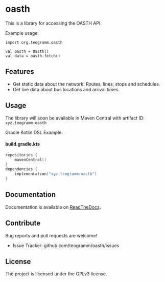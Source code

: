 oasth
========

This is a library for accessing the OASTH API. 

Example usage:

    import org.teogramm.oasth

    val oasth = Oasth()
    val data = oasth.fetch()

Features
--------

- Get static data about the network. Routes, lines, stops and schedules.
- Get live data about bus locations and arrival times.

Usage
------------

The library will soon be available in Maven Central with artifact ID: ```xyz.teogramm:oasth```

Gradle Kotlin DSL Example:
#### **build.gradle.kts**
```kotlin
repositories {
    mavenCentral()
}
dependencies {
    implementation("xyz.teogramm:oasth")
}
```

Documentation
----------

Documentation is available on [ReadTheDocs](https://oasth.readthedocs.io/).

Contribute
----------
Bug reports and pull requests are welcome!

- Issue Tracker: github.com/teogramm/oasth/issues

License
-------

The project is licensed under the GPLv3 license.
